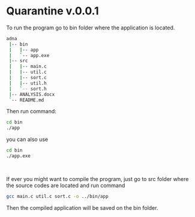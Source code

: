 <h1>Quarantine v.0.0.1</h1>

To run the program go to bin folder where the application is located.
```bash
adna
 |-- bin
 |	 |-- app
 |   `-- app.exe
 |-- src
 |   |-- main.c 
 |   |-- util.c 
 |   |-- sort.c 
 |   |-- util.h 
 |   `-- sort.h 
 |-- ANALYSIS.docx
 `-- README.md
```
Then run command:

```bash
cd bin
./app 
```
you can also use 
```bash
cd bin 
./app.exe
```
<br>

If ever you might want to compile the program, just go to src folder where the source codes are located and run command
```bash
gcc main.c util.c sort.c -o ../bin/app
```
Then the compiled application will be saved on the bin folder.
